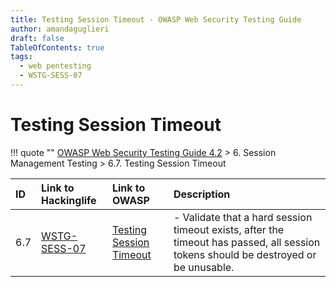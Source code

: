 ```yaml
---
title: Testing Session Timeout - OWASP Web Security Testing Guide 
author: amandaguglieri
draft: false
TableOfContents: true
tags:
  - web pentesting
  - WSTG-SESS-07
---
```

# Testing Session Timeout

!!! quote ""
	[OWASP Web Security Testing Guide 4.2](index.md) > 6. Session Management Testing > 6.7. Testing Session Timeout

|ID|Link to Hackinglife|Link to OWASP|Description|
|:---|:---|:---|:---|
|6.7|[WSTG-SESS-07](WSTG-SESS-07.md)|[Testing Session Timeout](https://owasp.org/www-project-web-security-testing-guide/latest/4-Web_Application_Security_Testing/06-Session_Management_Testing/07-Testing_Session_Timeout)|- Validate that a hard session timeout exists, after the timeout has passed, all session tokens should be destroyed or be unusable.|

